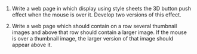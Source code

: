 1. Write a web page in which display using style sheets the 3D button push effect when the mouse is over it. Develop two versions of this effect.

14. Write a web page which should contain on a row several thumbnail images and above that row should contain a larger image. If the mouse is over a thumbnail image, the larger version of that image should appear above it.
